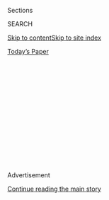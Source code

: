 <div id="app">

<div>

<div>

<div>

<div class="NYTAppHideMasthead css-1q2w90k e1suatyy0">

<div class="section css-ui9rw0 e1suatyy2">

<div class="css-eph4ug er09x8g0">

<div class="css-6n7j50">

</div>

<span class="css-1dv1kvn">Sections</span>

<div class="css-10488qs">

<span class="css-1dv1kvn">SEARCH</span>

</div>

[Skip to content](#site-content)[Skip to site
index](#site-index)

</div>

<div class="css-10698na e1huz5gh0">

</div>

</div>

<div id="masthead-bar-one" class="section hasLinks css-15hmgas e1csuq9d3">

<div class="css-uqyvli e1csuq9d0">

</div>

<div class="css-1uqjmks e1csuq9d1">

</div>

<div class="css-9e9ivx">

[](https://myaccount.nytimes3xbfgragh.onion/auth/login?response_type=cookie&client_id=vi)

</div>

<div class="css-1bvtpon e1csuq9d2">

[Today’s
Paper](https://www.nytimes3xbfgragh.onion/section/todayspaper)

</div>

</div>

</div>

</div>

<div data-aria-hidden="false">

<div id="site-content" data-role="main">

<div>

<div class="css-1aor85t" style="opacity:0.000000001;z-index:-1;visibility:hidden">

<div class="css-1hqnpie">

<div class="css-epjblv">

<span class="css-17xtcya">[Opinion](/section/opinion)</span><span class="css-x15j1o">|</span><span class="css-fwqvlz">Refusing
to Wear a Mask Is Like Driving
Drunk</span>

</div>

<div class="css-k008qs">

<div class="css-1iwv8en">

<span class="css-18z7m18"></span>

<div>

</div>

</div>

<span class="css-1n6z4y">https://nyti.ms/2NMeZNh</span>

<div class="css-1705lsu">

<div class="css-4xjgmj">

<div class="css-4skfbu" data-role="toolbar" data-aria-label="Social Media Share buttons, Save button, and Comments Panel with current comment count" data-testid="share-tools">

  - 
  - 
  - 
  - 
    
    <div class="css-6n7j50">
    
    </div>

  - 
  - 

</div>

</div>

</div>

</div>

</div>

</div>

<div id="NYT_TOP_BANNER_REGION" class="css-13pd83m">

</div>

<div id="top-wrapper" class="css-1sy8kpn">

<div id="top-slug" class="css-l9onyx">

Advertisement

</div>

[Continue reading the main
story](#after-top)

<div class="ad top-wrapper" style="text-align:center;height:100%;display:block;min-height:250px">

<div id="top" class="place-ad" data-position="top" data-size-key="top">

</div>

</div>

<div id="after-top">

</div>

</div>

<div>

<div class="css-v5btjw etb61u70">

<div class="css-v05ibm etb61u71">

[Opinion](/section/opinion)

</div>

</div>

<div id="sponsor-wrapper" class="css-1hyfx7x">

<div id="sponsor-slug" class="css-19vbshk">

Supported by

</div>

[Continue reading the main
story](#after-sponsor)

<div id="sponsor" class="ad sponsor-wrapper" style="text-align:center;height:100%;display:block">

</div>

<div id="after-sponsor">

</div>

</div>

<div class="css-186x18t">

</div>

<div class="css-1vkm6nb ehdk2mb0">

# Refusing to Wear a Mask Is Like Driving Drunk

</div>

Republicans talk a good game about “personal responsibility.” It’s time
for President Trump’s supporters to actually display some.

<div class="css-18e8msd">

<div class="css-vp77d3 epjyd6m0">

<div class="css-1p10dcb ey68jwv0" data-aria-hidden="true">

[![Nicholas
Kristof](https://static01.graylady3jvrrxbe.onion/images/2018/04/03/opinion/nicholas-kristof/nicholas-kristof-thumbLarge-v2.png
"Nicholas Kristof")](https://www.nytimes3xbfgragh.onion/column/nicholas-kristof)

</div>

<div class="css-1baulvz">

By [<span class="css-1baulvz last-byline" itemprop="name">Nicholas
Kristof</span>](https://www.nytimes3xbfgragh.onion/column/nicholas-kristof)

<div class="css-8atqhb">

Opinion Columnist

</div>

</div>

</div>

  - July 1,
    2020

  - 
    
    <div class="css-4xjgmj">
    
    <div class="css-pvvomx" data-role="toolbar" data-aria-label="Social Media Share buttons, Save button, and Comments Panel with current comment count" data-testid="share-tools">
    
      - 
      - 
      - 
      - 
        
        <div class="css-6n7j50">
        
        </div>
    
      - 
      - 
    
    </div>
    
    </div>

</div>

<div class="css-79elbk" data-testid="photoviewer-wrapper">

<div class="css-z3e15g" data-testid="photoviewer-wrapper-hidden">

</div>

<div class="css-1a48zt4 ehw59r15" data-testid="photoviewer-children">

![<span class="css-16f3y1r e13ogyst0" data-aria-hidden="true">President
Trump with Gov. Jared Polis of Colorado in
May.</span><span class="css-cnj6d5 e1z0qqy90" itemprop="copyrightHolder"><span class="css-1ly73wi e1tej78p0">Credit...</span><span><span>Doug
Mills/The New York
Times</span></span></span>](https://static01.graylady3jvrrxbe.onion/images/2020/07/01/opinion/01kristof1/merlin_172466061_3f051655-390f-4982-9f94-be0c8d7527c6-articleLarge.jpg?quality=75&auto=webp&disable=upscale)

</div>

</div>

</div>

<div class="section meteredContent css-1r7ky0e" name="articleBody" itemprop="articleBody">

<div class="audioFigureHeading">

### Listen to This Op-Ed

<span class="css-16qbtva">Audio Recording by Audm</span>

</div>

<div class="css-qe9gm7">

<div>

</div>

</div>

<div class="css-1fanzo5 StoryBodyCompanionColumn">

<div class="css-53u6y8">

*To hear more audio stories from publishers like The New York Times,
download*[**](https://www.audm.com/?utm_source=nytmag&utm_medium=embed&utm_campaign=left_behind_draper)[*Audm
for iPhone or
Android*](https://www.audm.com/?utm_source=nytopinion&utm_medium=embed&utm_campaign=refusing_mask_drunk)*.*

As the coronavirus rages out of control across much of the United
States, Americans are acting curiously helpless.

If we had been this passive in 1776, we would still be part of Britain.
Yet even as we prepare to celebrate the Fourth of July, we don’t seem
willing to assert independence from a virus that in four months has
killed more Americans than the Korean, Vietnam, Gulf, Afghanistan and
Iraq wars did over 70 years.

Here’s the simplest of steps we could take: Wear a [face
mask](https://www.nytimes3xbfgragh.onion/article/which-stores-require-masks.html).

In the United States, mask-wearing lags, particularly [among
men](https://www.nytimes3xbfgragh.onion/2020/06/02/health/coronavirus-face-masks-surveys.html),
compared with some other countries. A poll
[finds](https://psyarxiv.com/tg7vz) that many American men regard the
wearing of face masks as “a sign of weakness,” and President Trump’s
refusal to wear them has suggested that he perceives that masks are for
wimps.

</div>

</div>

<div class="css-1fanzo5 StoryBodyCompanionColumn">

<div class="css-53u6y8">

[Trump](https://www.nytimes3xbfgragh.onion/2020/07/12/world/coronavirus-live-updates.html)
may now be switching gears, for he
[told](https://www.forbes.com/sites/jackbrewster/2020/07/01/im-all-for-masks-trump-says-in-change-of-tune/#2751da3c2122)
Fox Business on Wednesday that he’s “all for
[masks](https://www.nytimes3xbfgragh.onion/article/which-stores-require-masks.html)”
and would wear one if he were “in a tight situation with people.” He
shouldn’t waste time: He should tweet a photo of himself in a mask and
call on supporters to wear masks as well. Refusing to cover one’s face
is reckless, selfish behavior that imperils the economy and can kill or
endanger innocent people.

</div>

</div>

<div>

</div>

<div class="css-1fanzo5 StoryBodyCompanionColumn">

<div class="css-53u6y8">

[A
review](https://www.thelancet.com/journals/lancet/article/PIIS0140-6736\(20\)31142-9/fulltext#%20)
of 172 studies in The Lancet medical journal found that “face mask use
could result in a large reduction in risk of infection.” [An
article](https://www.healthaffairs.org/doi/10.1377/hlthaff.2020.00818)
in Health Affairs found that state mask mandates, which cover about half
the population, may have averted more than 230,000 coronavirus
infections.

For one study this year,
[reported](https://www.researchgate.net/publication/341779100_Surgical_mask_partition_reduces_the_risk_of_non-contact_transmission_in_a_golden_Syrian_hamster_model_for_Coronavirus_Disease_2019_COVID-19)
in Clinical Infectious Diseases, researchers placed hamsters with the
coronavirus in cages next to those without the virus, and found that
when surgical masks were used as a barrier between the cages infections
plunged by more than half.

Or take a lesson from East Asian countries, where mask-wearing is more
common as a sign of courtesy, that have managed to contain the virus.
[Dr. Kwok-Yung
Yuen](http://www.microbiology.hku.hk/02_HKU_Staff_Prof_KY_Yuen.html), an
infectious diseases specialist at the University of Hong Kong, told me
that a crucial reason for Hong Kong’s success against Covid-19 (less
than [one death per
million](https://www.worldometers.info/coronavirus/country/china-hong-kong-sar/)
inhabitants, compared with [385 per
million](https://ourworldindata.org/grapher/total-covid-deaths-per-million)
in the United States) is that 97 percent of Hong Kong residents wear
masks.

“Masking is a sign of responsible civility,” Yuen told me.

Hong Kong, like some Asian countries, distributes masks free. The United
States should do the same, for the cost is negligible compared with
hospitalization.

</div>

</div>

<div class="css-1fanzo5 StoryBodyCompanionColumn">

<div class="css-53u6y8">

<div class="css-1q1hscp">

<div class="css-1xk4eoy">

<div id="NK">

</div>

</div>

</div>

A University of Washington computer model
[suggests](http://www.healthdata.org/news-release/new-ihme-covid-19-model-projects-nearly-180000-us-deaths)
that 33,000 American lives could be saved from Covid-19 between now and
Oct. 1 if more people wore masks. The implication is that inconsiderate
Americans unwilling to wear them could in the next few months kill
thousands of their neighbors.

“We need to do everything we can to increase mask usage,” said [Kate
Grabowski](https://www.jhsph.edu/faculty/directory/profile/3094/mary-kathryn-grabowski),
an epidemiologist at Johns Hopkins University. But she added: “People
shouldn’t see masks as a silver bullet. They’re not going to be 100
percent effective at preventing transmission.”

So even with masks, we also need distancing, hand-washing, contact
tracing and bans on large assemblies. I’m also a big believer in more
widespread sewage testing to provide an early warning that the virus is
in the neighborhood.

To be sure, we need more research, and masks vary in effectiveness. N95
respirators work very well — so much so that they make breathing
difficult. Disposable surgical masks are more comfortable though less
protective, and cloth masks are reusable but less effective.

Masks protect your neighbors, but a new Goldman Sachs report finds that
expanding mask mandates could also help the American economy.

“A national face-mask mandate could potentially substitute for renewed
lockdowns that would otherwise subtract nearly 5 percent from G.D.P.,”
Goldman Sachs said. “The economic benefit from a face-mask mandate and
increased face-mask usage could be sizable.”

</div>

</div>

<div class="css-1fanzo5 StoryBodyCompanionColumn">

<div class="css-53u6y8">

Republicans seem to be coming around. Vice President Mike Pence earlier
eschewed masks but now
[says](https://abcnews.go.com/Politics/mandatory-mask-rulestrump-insists-personal-choice/story?id=71519019)
that wearing them “is just a good idea.” Senator Marco Rubio urged,
“Just wear a damn mask.” Representative Liz Cheney tweeted a photo of
her father, former Vice President Dick Cheney, wearing one, with the
hashtag \#realmenwearmasks. Good for them\!

But Trump has resisted. Republicans talk a good game about “personal
responsibility,” so it’s time for Trump to display some — and to call on
his supporters to wear masks as well. As we celebrate our independence,
this is how they can show patriotism, protect the economy and save the
lives of their neighbors.

The White House press secretary, Kayleigh McEnany, deflects questions
about Trump and masks by insisting that mask-wearing is simply a
“personal choice.”

No, it’s not. Refusing to wear a mask is no more a “personal choice”
than is drinking all evening and then stumbling into your car and
heading down the road. In a time of plague, shunning a face mask is like
driving drunk, putting everyone in your path in danger.

*The Times is committed to publishing* [*a diversity of
letters*](https://www.nytimes3xbfgragh.onion/2019/01/31/opinion/letters/letters-to-editor-new-york-times-women.html)
*to the editor. We’d like to hear what you think about this or any of
our articles. Here are some*
[*tips*](https://help.nytimes3xbfgragh.onion/hc/en-us/articles/115014925288-How-to-submit-a-letter-to-the-editor)*.
And here’s our email:*
[*letters@NYTimes.com*](mailto:letters@NYTimes.com)*.*

</div>

</div>

</div>

<div>

</div>

<div>

</div>

<div>

</div>

<div>

<div id="bottom-wrapper" class="css-1ede5it">

<div id="bottom-slug" class="css-l9onyx">

Advertisement

</div>

[Continue reading the main
story](#after-bottom)

<div id="bottom" class="ad bottom-wrapper" style="text-align:center;height:100%;display:block;min-height:90px">

</div>

<div id="after-bottom">

</div>

</div>

</div>

</div>

</div>

## Site Index

<div>

</div>

## Site Information Navigation

  - [© <span>2020</span> <span>The New York Times
    Company</span>](https://help.nytimes3xbfgragh.onion/hc/en-us/articles/115014792127-Copyright-notice)

<!-- end list -->

  - [NYTCo](https://www.nytco.com/)
  - [Contact
    Us](https://help.nytimes3xbfgragh.onion/hc/en-us/articles/115015385887-Contact-Us)
  - [Work with us](https://www.nytco.com/careers/)
  - [Advertise](https://nytmediakit.com/)
  - [T Brand Studio](http://www.tbrandstudio.com/)
  - [Your Ad
    Choices](https://www.nytimes3xbfgragh.onion/privacy/cookie-policy#how-do-i-manage-trackers)
  - [Privacy](https://www.nytimes3xbfgragh.onion/privacy)
  - [Terms of
    Service](https://help.nytimes3xbfgragh.onion/hc/en-us/articles/115014893428-Terms-of-service)
  - [Terms of
    Sale](https://help.nytimes3xbfgragh.onion/hc/en-us/articles/115014893968-Terms-of-sale)
  - [Site
    Map](https://spiderbites.nytimes3xbfgragh.onion)
  - [Help](https://help.nytimes3xbfgragh.onion/hc/en-us)
  - [Subscriptions](https://www.nytimes3xbfgragh.onion/subscription?campaignId=37WXW)

</div>

</div>

</div>

</div>
